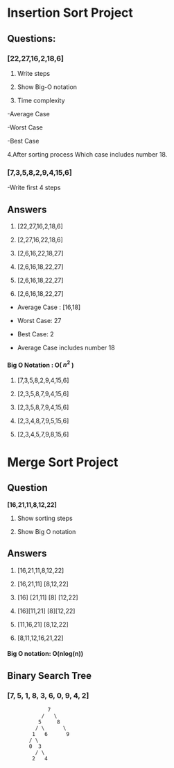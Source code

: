 
# Insertion Sort Project

  

## Questions:

### [22,27,16,2,18,6]

1. Write steps

2. Show Big-O notation

3. Time complexity

-Average Case

-Worst Case

-Best Case

4.After sorting process Which case includes number 18.

  

### [7,3,5,8,2,9,4,15,6]

-Write first 4 steps

  

## Answers

  

1. [22,27,16,2,18,6]

2. [2,27,16,22,18,6]

3. [2,6,16,22,18,27]

4. [2,6,16,18,22,27]

5. [2,6,16,18,22,27]

6. [2,6,16,18,22,27]

- Average Case : [16,18]

- Worst Case: 27

- Best Case: 2

- Average Case includes number 18

  
  

#### Big O Notation : O( $n^{2}$ )

  

1. [7,3,5,8,2,9,4,15,6]

2. [2,3,5,8,7,9,4,15,6]

3. [2,3,5,8,7,9,4,15,6]

4. [2,3,4,8,7,9,5,15,6]

5. [2,3,4,5,7,9,8,15,6]

  

# Merge Sort Project

## Question

**[16,21,11,8,12,22]**

  

1. Show sorting steps

2. Show Big O notation

  

## Answers

  

1. [16,21,11,8,12,22]

2. [16,21,11] [8,12,22]

3. [16] [21,11] [8] [12,22]

4. [16][11,21] [8][12,22]

5. [11,16,21] [8,12,22]

6. [8,11,12,16,21,22]

  

#### Big O notation: O(nlog(n))

  
  

## Binary Search Tree

  

### [7, 5, 1, 8, 3, 6, 0, 9, 4, 2]

  

         	     7
               /   \
              5     8
             / \      \ 
	        1   6      9
           / \
           0  3
             / \
            2   4